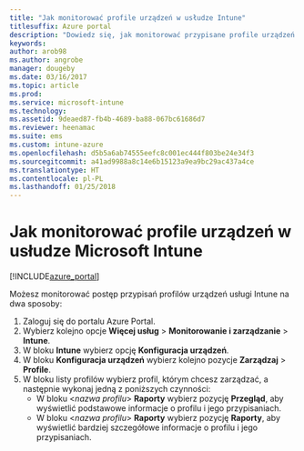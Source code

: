 ```yaml
---
title: "Jak monitorować profile urządzeń w usłudze Intune"
titlesuffix: Azure portal
description: "Dowiedz się, jak monitorować przypisane profile urządzeń w usłudze Intune."
keywords: 
author: arob98
ms.author: angrobe
manager: dougeby
ms.date: 03/16/2017
ms.topic: article
ms.prod: 
ms.service: microsoft-intune
ms.technology: 
ms.assetid: 9deaed87-fb4b-4689-ba88-067bc61686d7
ms.reviewer: heenamac
ms.suite: ems
ms.custom: intune-azure
ms.openlocfilehash: d5b5a6ab74555eefc8c001ec444f803be24e34f3
ms.sourcegitcommit: a41ad9988a8c14e6b15123a9ea9bc29ac437a4ce
ms.translationtype: HT
ms.contentlocale: pl-PL
ms.lasthandoff: 01/25/2018
---
```

# <a name="how-to-monitor-device-profiles-in-microsoft-intune"></a>Jak monitorować profile urządzeń w usłudze Microsoft Intune

[!INCLUDE[azure_portal](./includes/azure_portal.md)]

Możesz monitorować postęp przypisań profilów urządzeń usługi Intune na dwa sposoby:


1. Zaloguj się do portalu Azure Portal.
2. Wybierz kolejno opcje **Więcej usług** > **Monitorowanie i zarządzanie** > **Intune**.
3. W bloku **Intune** wybierz opcję **Konfiguracja urządzeń**.
2. W bloku **Konfiguracja urządzeń** wybierz kolejno pozycje **Zarządzaj** > **Profile**.
2. W bloku listy profilów wybierz profil, którym chcesz zarządzać, a następnie wykonaj jedną z poniższych czynności:
    - W bloku <*nazwa profilu*> **Raporty** wybierz pozycję **Przegląd**, aby wyświetlić podstawowe informacje o profilu i jego przypisaniach.
    - W bloku <*nazwa profilu*> **Raporty** wybierz pozycję **Raporty**, aby wyświetlić bardziej szczegółowe informacje o profilu i jego przypisaniach.
